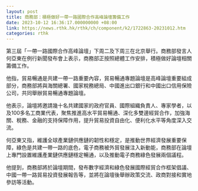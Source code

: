 ```yaml
---
layout: post
title: 商務部：積極做好一帶一路國際合作高峰論壇籌備工作
date: 2023-10-12 16:36:17.000000000 +08:00
link: https://news.rthk.hk/rthk/ch/component/k2/1722863-20231012.htm
categories: rthk
---
```


第三屆「一帶一路國際合作高峰論壇」下周二及下周三在北京舉行。商務部發言人何亞東在例行新聞發布會上表示，商務部正按照總體工作安排，積極做好論壇相關籌備工作。

他指，貿易暢通是共建一帶一路重要內容，貿易暢通專題論壇是高峰論壇重要組成部分，商務部將與海關總署、國家稅務總局、中國進出口銀行和中國出口信用保險公司，共同舉辦貿易暢通專題論壇。

他表示，論壇將邀請幾十名共建國家的政府官員、國際組織負責人、專家學者，以及100多名工商業代表，聚焦推進高水平貿易暢通、深化多雙邊經貿合作，加強海關、稅務、金融的支持保障作用，提升貿易投資自由化、便利化水平等角度深入交流。

何亞東又指，維護全球產業鏈供應鏈的韌性和穩定，是推動世界經濟發展重要保障，綠色是共建一帶一路的底色，電子商務被外貿發展注入新動能，商務部在論壇上專門設置維護產業鏈供應鏈穩定暢通，以及推動電子商務綠色發展兩個議程。

他提到，商務部將於論壇期間，發布數字經濟和綠色發展國際經貿合作框架倡議、中國一帶一路貿易投資發展報告等，並將在論壇後舉辦政策交流、政商對接和實地參訪等活動。
